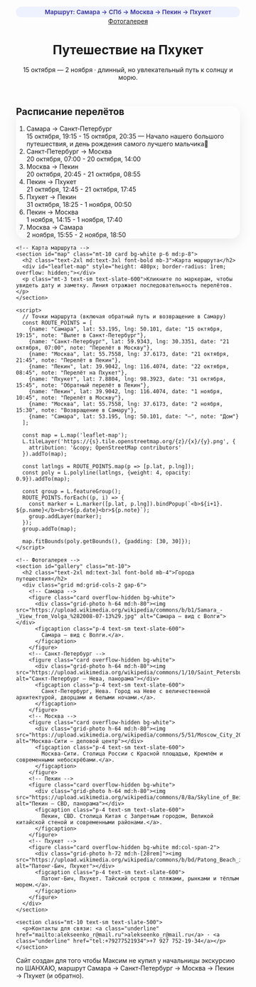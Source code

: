 <!DOCTYPE html>
<html lang="ru">
<head>
  <meta charset="utf-8" />
  <meta name="viewport" content="width=device-width, initial-scale=1" />
  <title>Путешествие на Пхукет — Маршрут и фотографии</title>
  <meta name="description" content="Одностраничный сайт маршрута: Самара → Санкт‑Петербург → Москва → Пекин → Пхукет и обратно." />
  <link rel="preconnect" href="https://fonts.googleapis.com">
  <link rel="preconnect" href="https://fonts.gstatic.com" crossorigin>
  <link href="https://fonts.googleapis.com/css2?family=Inter:wght@400;600;800&display=swap" rel="stylesheet">
  <script src="https://cdn.tailwindcss.com"></script>
  <style>
    body { font-family: Inter, system-ui, -apple-system, Segoe UI, Roboto, Arial, sans-serif; }
    .card { border-radius: 1.25rem; box-shadow: 0 10px 30px rgba(2,6,23,.08); }
    .pill { border-radius: 9999px; padding: .25rem .75rem; background: #eef2ff; color: #3730a3; font-weight: 600; font-size: .85rem; }
    .grid-photo img { object-fit: cover; width: 100%; height: 100%; display: block; }
  </style>

  <!-- Leaflet map library -->
  <link rel="stylesheet" href="https://unpkg.com/leaflet@1.9.4/dist/leaflet.css" crossorigin=""/>
  <script src="https://unpkg.com/leaflet@1.9.4/dist/leaflet.js" crossorigin=""></script>

</head>
<body class="bg-gradient-to-b from-white via-slate-50 to-slate-100 text-slate-900">
  <header class="mx-auto max-w-6xl px-6 pt-10 pb-6">
    <div class="flex items-center justify-between">
      <div class="pill">Маршрут: Самара → СПб → Москва → Пекин → Пхукет</div>
      <a href="#gallery" class="text-sm font-semibold hover:underline">Фотогалерея</a>
    </div>
    <h1 class="mt-6 text-4xl md:text-6xl font-extrabold tracking-tight">Путешествие на Пхукет</h1>
    <p class="mt-3 text-lg md:text-xl text-slate-600">15 октября — 2 ноября · длинный, но увлекательный путь к солнцу и морю.</p>
  </header>

  <main class="mx-auto max-w-6xl px-6 pb-16">
    <!-- Расписание -->
    <section class="card bg-white p-6 md:p-8">
      <h2 class="text-2xl md:text-3xl font-bold">Расписание перелётов</h2>
      <ol class="mt-4 space-y-4">
        <li class="border-l-4 border-indigo-500 pl-4">
          <div class="font-semibold">Самара → Санкт‑Петербург</div>
          <div class="text-slate-600">15 октября, 19:15 - 15 октября, 20:35 — Начало нашего большого путешествия, и день рождения самого лучшего мальчика🎉</div>
        </li>
        <li class="border-l-4 border-indigo-500 pl-4">
          <div class="font-semibold">Санкт‑Петербург → Москва</div>
          <div class="text-slate-600">20 октября, 07:00 - 20 октября, 14:00</div>
        </li>
        <li class="border-l-4 border-indigo-500 pl-4">
          <div class="font-semibold">Москва → Пекин</div>
          <div class="text-slate-600">20 октября, 20:45 - 21 октября, 08:55</div>
        </li>
        <li class="border-l-4 border-indigo-500 pl-4">
          <div class="font-semibold">Пекин → Пхукет</div>
          <div class="text-slate-600">21 октября, 12:45 - 21 октября, 17:45</div>
        </li>
        <li class="border-l-4 border-emerald-500 pl-4">
          <div class="font-semibold">Пхукет → Пекин</div>
          <div class="text-slate-600">31 октября, 18:25 - 1 ноября, 00:50</div>
        </li>
        <li class="border-l-4 border-emerald-500 pl-4">
          <div class="font-semibold">Пекин → Москва</div>
          <div class="text-slate-600">1 ноября, 14:15 - 1 ноября, 17:40</div>
        </li>
        <li class="border-l-4 border-rose-500 pl-4">
          <div class="font-semibold">Москва → Самара</div>
          <div class="text-slate-600">2 ноября, 15:55 - 2 ноября, 18:50</div>
        </li>
      </ol>
    </section>

    <!-- Карта маршрута -->
    <section id="map" class="mt-10 card bg-white p-6 md:p-8">
      <h2 class="text-2xl md:text-3xl font-bold mb-3">Карта маршрута</h2>
      <div id="leaflet-map" style="height: 480px; border-radius: 1rem; overflow: hidden;"></div>
      <p class="mt-3 text-sm text-slate-600">Кликните по маркерам, чтобы увидеть дату и заметку. Линия отражает последовательность перелётов.</p>
    </section>

    <script>
      // Точки маршрута (включая обратный путь и возвращение в Самару)
      const ROUTE_POINTS = [
        {name: "Самара", lat: 53.195, lng: 50.101, date: "15 октября, 19:15", note: "Вылет в Санкт‑Петербург"},
        {name: "Санкт‑Петербург", lat: 59.9343, lng: 30.3351, date: "21 октября, 07:00", note: "Перелёт в Москву"},
        {name: "Москва", lat: 55.7558, lng: 37.6173, date: "21 октября, 21:45", note: "Перелёт в Пекин"},
        {name: "Пекин", lat: 39.9042, lng: 116.4074, date: "22 октября, 08:45", note: "Перелёт на Пхукет"},
        {name: "Пхукет", lat: 7.8804, lng: 98.3923, date: "31 октября, 15:45", note: "Обратный перелёт в Пекин"},
        {name: "Пекин", lat: 39.9042, lng: 116.4074, date: "1 ноября, 10:45", note: "Перелёт в Москву"},
        {name: "Москва", lat: 55.7558, lng: 37.6173, date: "2 ноября, 15:30", note: "Возвращение в Самару"},
        {name: "Самара", lat: 53.195, lng: 50.101, date: "—", note: "Дом"}
      ];

      const map = L.map('leaflet-map');
      L.tileLayer('https://{s}.tile.openstreetmap.org/{z}/{x}/{y}.png', {
        attribution: '&copy; OpenStreetMap contributors'
      }).addTo(map);

      const latlngs = ROUTE_POINTS.map(p => [p.lat, p.lng]);
      const poly = L.polyline(latlngs, {weight: 4, opacity: 0.9}).addTo(map);

      const group = L.featureGroup();
      ROUTE_POINTS.forEach((p, i) => {
        const marker = L.marker([p.lat, p.lng]).bindPopup(`<b>${i+1}. ${p.name}</b><br>${p.date}<br>${p.note}`);
        group.addLayer(marker);
      });
      group.addTo(map);

      map.fitBounds(poly.getBounds(), {padding: [30, 30]});
    </script>

    <!-- Фотогалерея -->
    <section id="gallery" class="mt-10">
      <h2 class="text-2xl md:text-3xl font-bold mb-4">Города путешествия</h2>
      <div class="grid md:grid-cols-2 gap-6">
        <!-- Самара -->
        <figure class="card overflow-hidden bg-white">
          <div class="grid-photo h-64 md:h-80"><img src="https://upload.wikimedia.org/wikipedia/commons/b/b1/Samara_-_View_from_Volga_%282008-07-13%29.jpg" alt="Самара — вид с Волги"></div>
          <figcaption class="p-4 text-sm text-slate-600">
            Самара — вид с Волги.</a>.
          </figcaption>
        </figure>
        <!-- Санкт-Петербург -->
        <figure class="card overflow-hidden bg-white">
          <div class="grid-photo h-64 md:h-80"><img src="https://upload.wikimedia.org/wikipedia/commons/1/10/Saint_Petersburg%2C_Russia%2C_Neva_River%2C_Panoramic_view.jpg" alt="Санкт‑Петербург — Нева, панорама"></div>
          <figcaption class="p-4 text-sm text-slate-600">
            Санкт‑Петербург, Нева. Город на Неве с величественной архитектурой, дворцами и белыми ночами.</a>.
          </figcaption>
        </figure>
        <!-- Москва -->
        <figure class="card overflow-hidden bg-white">
          <div class="grid-photo h-64 md:h-80"><img src="https://upload.wikimedia.org/wikipedia/commons/5/51/Moscow_City_2019.jpg" alt="Москва‑Сити — деловой центр"></div>
          <figcaption class="p-4 text-sm text-slate-600">
            Москва‑Сити. Столица России с Красной площадью, Кремлём и современными небоскрёбами.</a>.
          </figcaption>
        </figure>
        <!-- Пекин -->
        <figure class="card overflow-hidden bg-white">
          <div class="grid-photo h-64 md:h-80"><img src="https://upload.wikimedia.org/wikipedia/commons/8/8a/Skyline_of_Beijing_CBD_from_the_southeast_%2820210907094201%29.jpg" alt="Пекин — CBD, панорама"></div>
          <figcaption class="p-4 text-sm text-slate-600">
            Пекин, CBD. Столица Китая с Запретным городом, Великой китайской стеной и современными районами.</a>.
          </figcaption>
        </figure>
        <!-- Пхукет -->
        <figure class="card overflow-hidden bg-white md:col-span-2">
          <div class="grid-photo h-72 md:h-[28rem]"><img src="https://upload.wikimedia.org/wikipedia/commons/b/bd/Patong_Beach_in_Phuket.jpg" alt="Патонг-Бич, Пхукет"></div>
          <figcaption class="p-4 text-sm text-slate-600">
            Патонг‑Бич, Пхукет. Тайский остров с пляжами, рынками и тёплым морем.</a>.
          </figcaption>
        </figure>
      </div>
    </section>

    <section class="mt-10 text-sm text-slate-500">
      <p>Контакты для связи: <a class="underline" href="mailto:alekseenko_r@mail.ru">alekseenko_r@mail.ru</a> · <a class="underline" href="tel:+79277521934">+7 927 752‑19‑34</a></p>
    </section>
  </main>

  <footer class="mt-8 pb-12 text-center text-xs text-slate-500">
    Сайт создан для того чтобы Максим не купил у начальницы экскурсию по ШАНХАЮ, маршрут Самара → Санкт‑Петербург → Москва → Пекин → Пхукет (и обратно).
  </footer>
</body>
</html>
